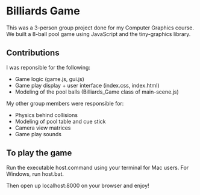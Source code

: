 # Billiards Game

This was a 3-person group project done for my Computer Graphics course. We built a 8-ball pool game using JavaScript and the tiny-graphics library.

## Contributions
I was reponsible for the following:
* Game logic (game.js, gui.js)
* Game play display + user interface (index.css, index.html)
* Modeling of the pool balls (Billiards_Game class of main-scene.js)

My other group members were responsible for:
* Physics behind collisions
* Modeling of pool table and cue stick
* Camera view matrices
* Game play sounds

## To play the game

Run the executable host.command using your terminal for Mac users. For Windows, run host.bat.

Then open up localhost:8000 on your browser and enjoy!
